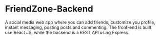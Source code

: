 # FriendZone-Backend

A social media web app where you can add friends, customize you profile, instant messaging, posting posts and commenting. The front-end is built use React JS, while the backend is a REST API using Express.
